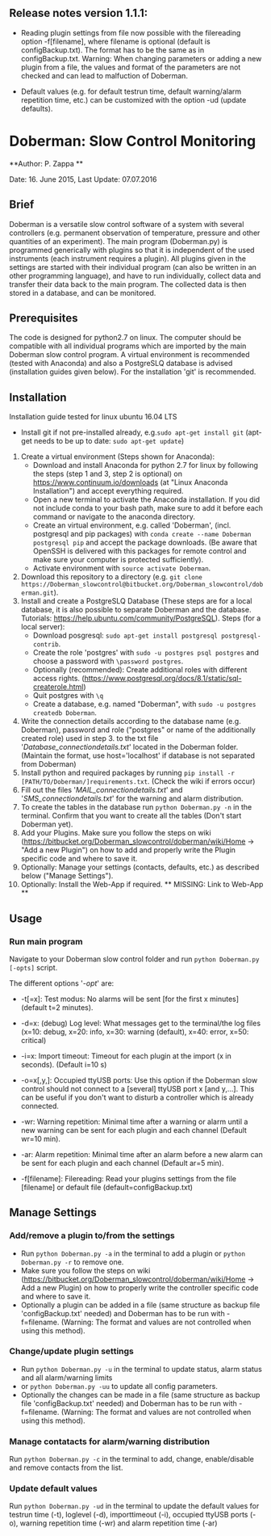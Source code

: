 ## Release notes version 1.1.1: ##
* Reading plugin settings from file now possible with the filereading option -f[filename], where filename is optional (default is configBackup.txt). The format has to be the same as in configBackup.txt. Warning: When changing parameters or adding a new plugin from a file, the values and format of the parameters are not checked and can lead to malfuction of Doberman.

* Default values (e.g. for default testrun time, default warning/alarm repetition time, etc.) can be customized with the option -ud (update defaults).

# Doberman: Slow Control Monitoring #

**Author: P. Zappa **

Date: 16. June 2015, Last Update: 07.07.2016

## Brief ##

Doberman is a versatile slow control software of a system with several controllers (e.g. permanent observation of temperature, pressure and other quantities of an experiment). The main program (Doberman.py) is programmed generically with plugins so that it is independent of the used instruments (each instrument requires a plugin). All plugins given in the settings are started with their individual program (can also be written in an other programming language), and have to run individually, collect data and transfer their data back to the main program. The collected data is then stored in a database, and can be monitored.

## Prerequisites ##

The code is designed for python2.7 on linux. The computer should be compatible with all individual programs which are imported by the main Doberman slow control program. A virtual environment is recommended (tested with Anaconda) and also a PostgreSLQ database is advised (installation guides given below). For the installation 'git' is recommended.

## Installation ##
Installation guide tested for linux ubuntu 16.04 LTS

* Install git if not pre-installed already, e.g.`sudo apt-get install git` (apt-get needs to be up to date: `sudo apt-get update`)

1. Create a virtual environment (Steps shown for Anaconda):
     * Download and install Anaconda for python 2.7 for linux by following the steps (step 1 and 3, step 2 is optional) on https://www.continuum.io/downloads (at "Linux Anaconda Installation") and accept everything required.
     * Open a new terminal to activate the Anaconda installation. If you did not include conda to your bash path, make sure to add it before each command or navigate to the anaconda directory.
     * Create an virtual environment, e.g. called 'Doberman', (incl. postgresql and pip packages) with `conda create --name Doberman postgresql pip` and accept the package downloads. (Be aware that OpenSSH is delivered with this packages for remote control and make sure your computer is protected sufficiently).
     * Activate environment with `source activate Doberman`.
2.  Download this repository to a directory (e.g. `git clone https://Doberman_slowcontrol@bitbucket.org/Doberman_slowcontrol/doberman.git`).
3.  Install and create a PostgreSLQ Database (These steps are for a local database, it is also possible to separate Doberman and the database. Tutorials: https://help.ubuntu.com/community/PostgreSQL). Steps (for a local server):
     * Download posgresql: `sudo apt-get install postgresql postgresql-contrib`.
     * Create the role 'postgres' with `sudo -u postgres psql postgres` and choose a password with `\password postgres`.
     * Optionally (recommended): Create additional roles with different access rights. (https://www.postgresql.org/docs/8.1/static/sql-createrole.html)
     * Quit postgres with `\q`
     * Create a database, e.g. named "Doberman", with `sudo -u postgres createdb Doberman`.
4. Write the connection details according to the database name (e.g. Doberman), password and role ("postgres" or name of the additionally created role) used in step 3. to the txt file '*Database_connectiondetails.txt*' located in the Doberman folder. (Maintain the format, use host='localhost' if database is not separated from Doberman)
5. Install python and required packages by running `pip install -r [PATH/TO/Doberman/]requirements.txt`. (Check the wiki if errors occur)
6. Fill out the files '*MAIL_connectiondetails.txt*' and '*SMS_connectiondetails.txt*' for the warning and alarm distribution.
7. To create the tables in the database run `python Doberman.py -n` in the terminal. Confirm that you want to create all the tables (Don't start Doberman yet).
8. Add your Plugins. Make sure you follow the steps on wiki (https://bitbucket.org/Doberman_slowcontrol/doberman/wiki/Home -> "Add a new Plugin") on how to add and properly write the Plugin specific code and where to save it.
9. Optionally: Manage your settings (contacts, defaults, etc.) as described below ("Manage Settings").
10. Optionally: Install the Web-App if required. ** MISSING: Link to Web-App **
## Usage ##

### Run main program ###
Navigate to your Doberman slow control folder and run `python Doberman.py [-opts]` script.

The different options '*-opt*' are:

* -t[=x]: Test modus: No alarms will be sent [for the first x minutes] (default t=2 minutes).

* -d=x: (debug) Log level: What messages get to the terminal/the log files (x=10: debug, x=20: info, x=30: warning (default), x=40: error, x=50: critical)

* -i=x: Import timeout: Timeout for each plugin at the import (x in seconds). (Default i=10 s)

* -o=x[,y,]: Occupied ttyUSB ports: Use this option if the Doberman slow control should not connect to a [several] ttyUSB port x [and y,...]. This can be useful if you don't want to disturb a controller which is already connected.

* -wr: Warning repetition: Minimal time after a warning or alarm until a new warning can be sent for each plugin and each channel (Default wr=10 min).

* -ar: Alarm repetition: Minimal time after an alarm before a new alarm can be sent for each plugin and each channel (Default ar=5 min).

* -f[filename]: Filereading: Read your plugins settings from the file [filename] or default file (default=configBackup.txt)

## Manage Settings ##
### Add/remove a plugin to/from the settings ###
* Run `python Doberman.py -a` in the terminal to add a plugin or `python Doberman.py -r` to remove one.
* Make sure you follow the steps on wiki (https://bitbucket.org/Doberman_slowcontrol/doberman/wiki/Home -> Add a new Plugin) on how to properly write the controller specific code and where to save it.
* Optionally a plugin can be added in a file (same structure as backup file 'configBackup.txt' needed) and Doberman has to be run with -f=filename. (Warning: The format and values are not controlled when using this method).
### Change/update plugin settings ###
* Run `python Doberman.py -u` in the terminal to update status, alarm status and all alarm/warning limits
* or `python Doberman.py -uu` to update all config parameters.
* Optionally the changes can be made in a file (same structure as backup file 'configBackup.txt' needed) and Doberman has to be run with -f=filename. (Warning: The format and values are not controlled when using this method).
### Manage contatacts for alarm/warning distribution ###
Run `python Doberman.py -c` in the terminal to add, change, enable/disable and remove contacts from the list.
### Update default values ###
Run `python Doberman.py -ud` in the terminal to update the default values for testrun time (-t), loglevel (-d), importtimeout (-i), occupied ttyUSB ports (-o), warning repetition time (-wr) and alarm repetition time (-ar)
